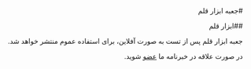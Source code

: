 <div style="direction:rtl">
#جعبه ابزار قلم

##ابزار قلم

جعبه ابزار قلم پس از تست به صورت آفلاین، برای استفاده عموم منتشر خواهد شد.

در صورت علاقه در خبرنامه ما [عضو](http://eepurl.com/b-zWqj) شوید.
</div>
